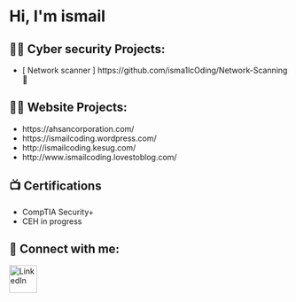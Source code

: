<h1>Hi, I'm ismail <br/></h1>

<h2>👨‍💻 Cyber security Projects:</h2>
<ul>
  <li> [ Network scanner ] https://github.com/isma1lcOding/Network-Scanning 🔼</li>

</ul>
<h2>👨‍💻 Website Projects:</h2>
<ul>
  <li> https://ahsancorporation.com/</li>
  <li> https://ismailcoding.wordpress.com/</li>
  <li>http://ismailcoding.kesug.com/</li>
<li>http://www.ismailcoding.lovestoblog.com/</li>

</ul>



<h2>📺 Certifications</h2>

<ul>
  <li>CompTIA Security+</li>
  <li>CEH in progress</li>
  
   
</ul>

<h2> 🤳 Connect with me:</h2>

<div style="display: flex;">
  <a href="https://www.linkedin.com/in/ismailcoding//" style="margin-right: 10px;">
    <img src="https://upload.wikimedia.org/wikipedia/commons/c/c9/Linkedin.svg" alt="LinkedIn" width="50" height="50">
  </a>

</div>
